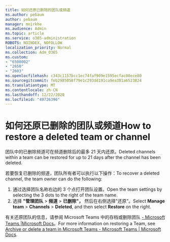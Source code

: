```yaml
---
title: 如何还原已删除的团队或频道
ms.author: pebaum
author: pebaum
manager: mnirkhe
ms.audience: Admin
ms.topic: article
ms.service: o365-administration
ROBOTS: NOINDEX, NOFOLLOW
localization_priority: Normal
ms.collection: Adm_O365
ms.custom:
- "6500002"
- "2650"
- "2603"
ms.openlocfilehash: c343c1157bcc1ec74faf909e1595ecfac00ece80
ms.sourcegitcommit: feb2985058f79e1c293dd191ca9ea381a6523824
ms.translationtype: MT
ms.contentlocale: zh-CN
ms.lasthandoff: 12/22/2020
ms.locfileid: "49726396"
---
```

# <a name="how-to-restore-a-deleted-team-or-channel"></a><span data-ttu-id="07293-102">如何还原已删除的团队或频道</span><span class="sxs-lookup"><span data-stu-id="07293-102">How to restore a deleted team or channel</span></span>

<span data-ttu-id="07293-103">团队中的已删除频道可在频道删除后的最多 21 天内还原。</span><span class="sxs-lookup"><span data-stu-id="07293-103">Deleted channels within a team can be restored for up to 21 days after the channel has been deleted.</span></span>

<span data-ttu-id="07293-104">若要恢复已删除的频道，团队所有者可以执行以下操作：</span><span class="sxs-lookup"><span data-stu-id="07293-104">To recover a deleted channel, the team owner can do the following:</span></span>

1. <span data-ttu-id="07293-105">通过选择团队名称右边的 3 个点打开团队设置。</span><span class="sxs-lookup"><span data-stu-id="07293-105">Open the team settings by selecting the 3 dots to the right of the team name.</span></span>
2. <span data-ttu-id="07293-106">选择 **"管理团队**  >  **频道**  >  **已删除"，** 然后在右侧选择"还原"。</span><span class="sxs-lookup"><span data-stu-id="07293-106">Select **Manage team** > **Channels** > **Deleted**, and then select **Restore** on the right.</span></span>

<span data-ttu-id="07293-107">有关还原团队的信息，请参阅 Microsoft Teams 中的存档或删除团队 [- Microsoft Teams |Microsoft Docs](https://docs.microsoft.com/microsoftteams/archive-or-delete-a-team#restore-a-deleted-team)。</span><span class="sxs-lookup"><span data-stu-id="07293-107">For more information on restoring a Team, see [Archive or delete a team in Microsoft Teams - Microsoft Teams | Microsoft Docs](https://docs.microsoft.com/microsoftteams/archive-or-delete-a-team#restore-a-deleted-team).</span></span>

